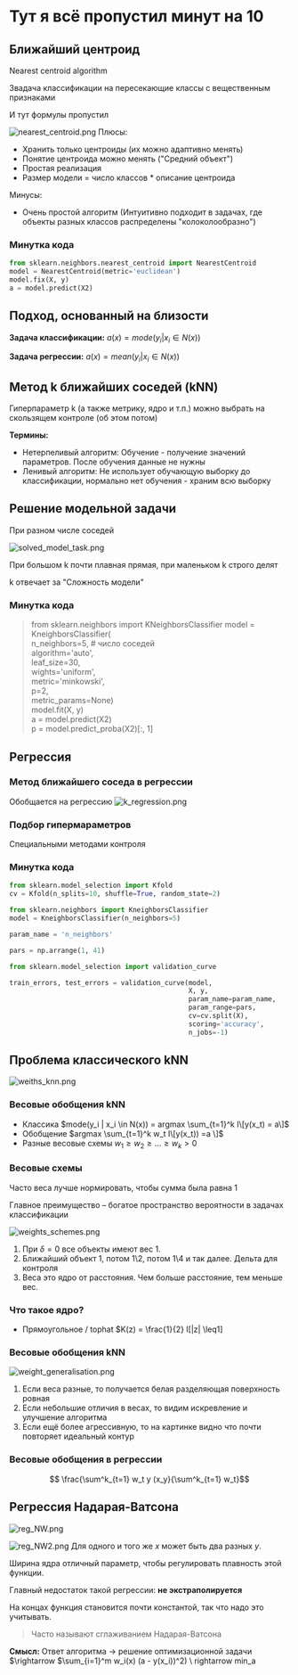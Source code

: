 # Тут я всё пропустил минут на 10


## Ближайший центроид
Nearest centroid algorithm

Звадача классификации на пересекающие классы с вещественным признаками

И тут формулы пропустил




![nearest_centroid.png](nearest_centroid.png)
Плюсы:
- Хранить только центроиды (их можно адаптивно менять)
- Понятие центроида можно менять ("Средний объект")
- Простая реализация
- Размер модели = число классов * описание центроида

Минусы:
- Очень простой алгоритм (Интуитивно подходит в задачах, где объекты разных классов распределены "колоколообразно")


### Минутка кода
```python
from sklearn.neighbors.nearest_centroid import NearestCentroid
model = NearestCentroid(metric='euclidean')
model.fix(X, y)
a = model.predict(X2)
```


## Подход, основанный на близости
**Задача классификации:** $a(x) = mode(y_i | x_i \in N(x))$

**Задача регрессии:** $a(x) = mean(y_i | x_i \in N(x))$


## Метод k ближайших соседей (kNN)
Гиперпараметр k (а также метрику, ядро и т.п.) можно выбрать на скользящем контроле (об этом потом)

**Термины:**
- Нетерпеливый алгоритм:  Обучение - получение значений параметров. После обучения данные не нужны
- Ленивый алгоритм: Не использует обучающую выборку до классификации, нормально нет обучения - храним всю выборку


## Решение модельной задачи
При разном числе соседей 

![solved_model_task.png](solved_model_task.png)

При большом k почти плавная прямая, при маленьком k строго делят

k отвечает за "Сложность модели"

### Минутка кода 
> from sklearn.neighbors import KNeighborsClassifier
> model = KneighborsClassifier(  
>       n_neighbors=5, # число соседей  
>       algorithm='auto',  
>       leaf_size=30,  
>       wights='uniform',  
>       metric='minkowski',  
>       p=2,  
>       metric_params=None)  
> model.fit(X, y)  
> a = model.predict(X2)  
> p = model.predict_proba(X2)[:, 1]  
> 
> 

## Регрессия

### Метод ближайшего соседа в регрессии
Обобщается на регрессию 
![k_regression.png](k_regression.png)


### Подбор гипермараметров 
Специальными методами контроля

### Минутка кода
```python
from sklearn.model_selection import Kfold
cv = Kfold(n_splits=10, shuffle=True, random_state=2)

from sklearn.neighbors import KneighborsClassifier
model = KneighborsClassifier(n_neighbors=5)

param_name = 'n_neighbors'

pars = np.arrange(1, 41)

from sklearn.model_selection import validation_curve

train_errors, test_errors = validation_curve(model,
                                             X, y,
                                             param_name=param_name,
                                             param_range=pars,
                                             cv=cv.split(X),
                                             scoring='accuracy',
                                             n_jobs=-1)
```

## Проблема классического kNN
![weiths_knn.png](weiths_knn.png)

### Весовые обобщения kNN
- Классика $mode(y_i | x_i \in N(x)) = argmax \sum_{t=1}^k I\[y(x_t) = a\]$
- Обобщение $argmax \sum_{t=1}^k w_t I\[y(x_t)) =a \]$
- Разные весовые схемы $w_1 \geq w_2 \geq ... \geq w_k > 0$

### Весовые схемы
Часто веса лучше нормировать, чтобы сумма была равна 1

Главное преимущество – богатое пространство вероятности в задачах классификации 

![weights_schemes.png](weights_schemes.png)

1. При $\delta = 0$ все объекты имеют вес 1. 
2. Ближайший объект 1, потом 1\2, потом 1\4 и так далее. Дельта для контроля
3. Веса это ядро от расстояния. Чем больше расстояние, тем меньше вес. 


### Что такое ядро?
- Прямоугольное / tophat $K(z) = \frac{1}{2} I\[|z| \leq1\]

### Весовые обобщения kNN
![weight_generalisation.png](weight_generalisation.png)
1. Если веса разные, то получается белая разделяющая поверхность ровная
2. Если небольшие отличия в весах, то видим искревление и улучшение алгоритма 
3. Если ещё более агрессивную, то на картинке видно что почти повторяет идеальный контур

### Весовые обобщения в регрессии
$$ \frac{\sum^k_{t=1} w_t y (x_y}{\sum^k_{t=1} w_t}$$

## Регрессия Надарая-Ватсона
![reg_NW.png](reg_NW.png)  


![reg_NW2.png](reg_NW2.png)
Для одного и того же $x$ может быть два разных $y$. 

Ширина ядра отличный параметр, чтобы регулировать плавность этой функции. 

Главный недостаток такой регрессии: **не экстраполируется**

На концах функция становится почти константой, так что надо это учитывать.

> Часто называют сглаживанием Надарая-Ватсона


**Смысл:** Ответ алгоритма $\rightarrow$ решение оптимизационной задачи 
$\rightarrow $\sum_{i=1}^m w_i(x) (a - y(x_i))^2) \ rightarrow min_a